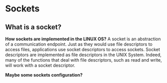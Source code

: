 # Sockets

## What is a socket?

**How sockets are implemented in the LINUX OS?**
A socket is an abstraction of a communication endpoint. Just as they would use file
descriptors to access files, applications use socket descriptors to access sockets. Socket
descriptors are implemented as file descriptors in the UNIX System. Indeed, many of
the functions that deal with file descriptors, such as read and write, will work with a
socket descriptor.

**Maybe some sockets configuration?**